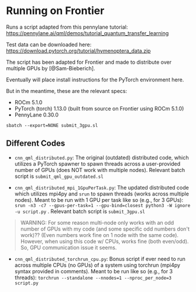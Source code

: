# Running on Frontier

Runs a script adapted from this pennylane tutorial: https://pennylane.ai/qml/demos/tutorial_quantum_transfer_learning

Test data can be downloaded here: https://download.pytorch.org/tutorial/hymenoptera_data.zip

The script has been adapted for Frontier and made to distribute over multiple GPUs by [@Sam-Bieberich].

Eventually will place install instructions for the PyTorch environment here.

But in the meantime, these are the relevant specs:

* ROCm 5.1.0
* PyTorch (torch) 1.13.0 (built from source on Frontier using ROCm 5.1.0)
* PennyLane 0.30.0

```
sbatch --export=NONE submit_3gpu.sl
```

## Different Codes

* `cnn_qml_distributed.py`: The original (outdated) distributed code, which utilizes a PyTorch spawner to spawn threads across a user-provided number of GPUs (does NOT work with multiple nodes). Relevant batch script is `submit_qml_gpu_outdated.sl`

* `cnn_qml_distributed_mpi_1GpuPerTask.py`: The updated distributed code which utilizes mpi4py and `srun` to spawn threads (works across multiple nodes). Meant to be run with 1 GPU per task like so (e.g., for 3 GPUs): `srun -n3 -c7 --gpus-per-task=1 --gpu-bind=closest python3 -W ignore -u script.py` . Relevant batch script is `submit_3gpu.sl`

> WARNING: For some reason multi-node only works with an odd number of GPUs with my code (and some specific odd numbers don't work)?? (Even numbers work fine on 1 node with the same code). However, when using this code w/ CPUs, works fine (both even/odd). So, GPU communication issue it seems.

* `cnn_qml_distributed_torchrun_cpu.py`: Bonus script if ever need to run across multiple CPUs (no GPUs) of a system using torchrun (mpi4py syntax provided in comments). Meant to be run like so (e.g., for 3 threads): `torchrun --standalone --nnodes=1 --nproc_per_node=3 script.py`
